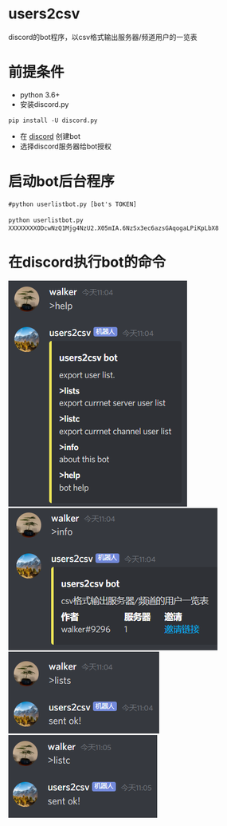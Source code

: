 # users2csv
discord的bot程序，以csv格式输出服务器/频道用户的一览表

# 前提条件
- python 3.6+
- 安装discord.py
```
pip install -U discord.py
```
- 在 [discord](https://discord.com/developers/applications/) 创建bot
- 选择discord服务器给bot授权

# 启动bot后台程序
```
#python userlistbot.py [bot's TOKEN]

python userlistbot.py XXXXXXXXODcwNzQ1Mjg4NzU2.X05mIA.6NzSx3ec6azsGAqogaLPiKpLbX8
```

# 在discord执行bot的命令

![](https://github.com/walker9296/users2csv/blob/master/img/help.png?raw=true "help命令")
![](https://github.com/walker9296/users2csv/blob/master/img/info.png?raw=true "info命令")
![](https://github.com/walker9296/users2csv/blob/master/img/lists.png?raw=true "lists命令(需要频道Admin权限)")
![](https://github.com/walker9296/users2csv/blob/master/img/listc.png?raw=true "listc命令")
